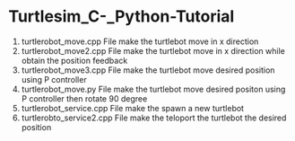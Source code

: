 # Turtlesim_C-_Python-Tutorial

1) turtlerobot_move.cpp 
File make the turtlebot move in x direction
2) turtlerobot_move2.cpp 
File make the turtlebot move in x direction while obtain the position feedback
3) turtlerobot_move3.cpp 
File make the turtlebot move desired position using P controller
4) turtlerobot_move.py 
File make the turtlebot move desired positon using P controller then rotate 90 degree
5) turtlerobot_service.cpp 
File make the spawn a new turtlebot
6) turtlerobto_service2.cpp
File make the teloport the turtlebot the desired position